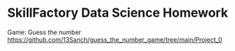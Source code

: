 # SkillFactory Data Science Homework
Game: Guess the number
https://github.com/13Sanch/guess_the_number_game/tree/main/Project_0